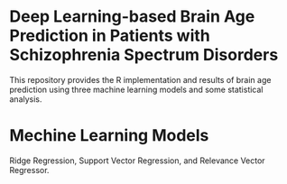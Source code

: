 # Deep Learning-based Brain Age Prediction in Patients with Schizophrenia Spectrum Disorders
This repository provides the R implementation and results of brain age prediction using three machine learning models and some statistical analysis.
# Mechine Learning Models
Ridge Regression, Support Vector Regression, and Relevance Vector Regressor.
